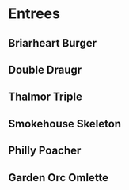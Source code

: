 # Entrees

## Briarheart Burger
## Double Draugr
## Thalmor Triple
## Smokehouse Skeleton
## Philly Poacher
## Garden Orc Omlette
